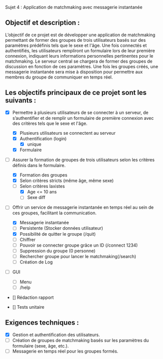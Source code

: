 Sujet 4 : Application de matchmaking avec messagerie instantanée

## Objectif et description :

L’objectif de ce projet est de développer une application de matchmaking permettant de former des groupes de trois utilisateurs basés sur des paramètres prédéfinis tels que le sexe et l'âge. Une fois connectés et authentifiés, les utilisateurs rempliront un formulaire lors de leur première connexion, indiquant leurs informations personnelles pertinentes pour le matchmaking. Le serveur central se chargera de former des groupes de discussion en fonction de ces paramètres. Une fois les groupes créés, une messagerie instantanée sera mise à disposition pour permettre aux membres du groupe de communiquer en temps réel.

## Les objectifs principaux de ce projet sont les suivants :

- [x] Permettre à plusieurs utilisateurs de se connecter à un serveur, de s’authentifier et de remplir un formulaire de première connexion avec des critères tels que le sexe et l'âge.

  - [x] Plusieurs utilisateurs se connectent au serveur
  - [x] Authentification (login)
    - [x] unique
  - [x] Formulaire

- [ ] Assurer la formation de groupes de trois utilisateurs selon les critères définis dans le formulaire.

  - [x] Formation des groupes
  - [x] Selon critères stricts (même âge, même sexe)
  - [ ] Selon critères laxistes
    - [x] Age <= 10 ans
    - [ ] Sexe diff

- [ ] Offrir un service de messagerie instantanée en temps réel au sein de ces groupes, facilitant la communication.

  - [x] Messagerie instantanée
  - [ ] Persistente (Stocker données utilisateur)
  - [x] Possibilité de quitter le groupe (/quit)
  - [ ] Chiffrer
  - [ ] Pouvoir se connecter groupe grâce un ID (/connect 1234)
  - [ ] Suppression du groupe (0 personne)
  - [ ] Rechercher groupe pour lancer le matchmaking(/search)
  - [ ] Création de Log

- [ ] GUI
  - [ ] Menu
  - [ ] /help

- [] Rédaction rapport

- [] Tests unitaire

## Exigences techniques :

- [x] Gestion et authentification des utilisateurs.
- [ ] Création de groupes de matchmaking basés sur les paramètres du formulaire (sexe, âge, etc.).
- [ ] Messagerie en temps réel pour les groupes formés.
